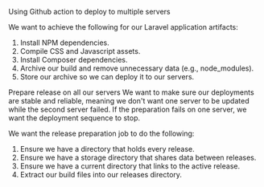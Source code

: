 Using Github action to deploy to multiple servers

We want to achieve the following for our Laravel application artifacts:

1. Install NPM dependencies.
2. Compile CSS and Javascript assets.
3. Install Composer dependencies.
4. Archive our build and remove unnecessary data (e.g., node_modules).
5. Store our archive so we can deploy it to our servers.

Prepare release on all our servers
We want to make sure our deployments are stable and reliable, meaning we don't want one server to be updated while the second server failed. If the preparation fails on one server, we want the deployment sequence to stop.

We want the release preparation job to do the following:

1. Ensure we have a directory that holds every release.
2. Ensure we have a storage directory that shares data between releases.
3. Ensure we have a current directory that links to the active release.
4. Extract our build files into our releases directory.

